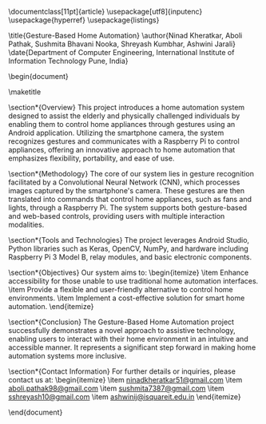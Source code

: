 \documentclass[11pt]{article}
\usepackage[utf8]{inputenc}
\usepackage{hyperref}
\usepackage{listings}

\title{Gesture-Based Home Automation}
\author{Ninad Kheratkar, Aboli Pathak, Sushmita Bhavani Nooka, Shreyash Kumbhar, Ashwini Jarali}
\date{Department of Computer Engineering, International Institute of Information Technology Pune, India}

\begin{document}

\maketitle

\section*{Overview}
This project introduces a home automation system designed to assist the elderly and physically challenged individuals by enabling them to control home appliances through gestures using an Android application. Utilizing the smartphone camera, the system recognizes gestures and communicates with a Raspberry Pi to control appliances, offering an innovative approach to home automation that emphasizes flexibility, portability, and ease of use.

\section*{Methodology}
The core of our system lies in gesture recognition facilitated by a Convolutional Neural Network (CNN), which processes images captured by the smartphone's camera. These gestures are then translated into commands that control home appliances, such as fans and lights, through a Raspberry Pi. The system supports both gesture-based and web-based controls, providing users with multiple interaction modalities.

\section*{Tools and Technologies}
The project leverages Android Studio, Python libraries such as Keras, OpenCV, NumPy, and hardware including Raspberry Pi 3 Model B, relay modules, and basic electronic components. 

\section*{Objectives}
Our system aims to:
\begin{itemize}
  \item Enhance accessibility for those unable to use traditional home automation interfaces.
  \item Provide a flexible and user-friendly alternative to control home environments.
  \item Implement a cost-effective solution for smart home automation.
\end{itemize}

\section*{Conclusion}
The Gesture-Based Home Automation project successfully demonstrates a novel approach to assistive technology, enabling users to interact with their home environment in an intuitive and accessible manner. It represents a significant step forward in making home automation systems more inclusive.

\section*{Contact Information}
For further details or inquiries, please contact us at:
\begin{itemize}
    \item ninadkheratkar51@gmail.com
    \item aboli.pathak98@gmail.com
    \item sushmita7387@gmail.com
    \item sshreyash10@gmail.com
    \item ashwinij@isquareit.edu.in
\end{itemize}

\end{document}
